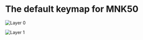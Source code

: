 # The default keymap for MNK50

![Layer 0](https://i.imgur.com/8R4AXY5.png)

![Layer 1](https://i.imgur.com/U8tLYCY.png)
